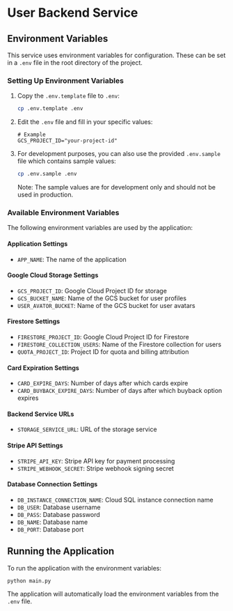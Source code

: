 # User Backend Service

## Environment Variables

This service uses environment variables for configuration. These can be set in a `.env` file in the root directory of the project.

### Setting Up Environment Variables

1. Copy the `.env.template` file to `.env`:
   ```bash
   cp .env.template .env
   ```

2. Edit the `.env` file and fill in your specific values:
   ```
   # Example
   GCS_PROJECT_ID="your-project-id"
   ```

3. For development purposes, you can also use the provided `.env.sample` file which contains sample values:
   ```bash
   cp .env.sample .env
   ```
   Note: The sample values are for development only and should not be used in production.

### Available Environment Variables

The following environment variables are used by the application:

#### Application Settings
- `APP_NAME`: The name of the application

#### Google Cloud Storage Settings
- `GCS_PROJECT_ID`: Google Cloud Project ID for storage
- `GCS_BUCKET_NAME`: Name of the GCS bucket for user profiles
- `USER_AVATOR_BUCKET`: Name of the GCS bucket for user avatars

#### Firestore Settings
- `FIRESTORE_PROJECT_ID`: Google Cloud Project ID for Firestore
- `FIRESTORE_COLLECTION_USERS`: Name of the Firestore collection for users
- `QUOTA_PROJECT_ID`: Project ID for quota and billing attribution

#### Card Expiration Settings
- `CARD_EXPIRE_DAYS`: Number of days after which cards expire
- `CARD_BUYBACK_EXPIRE_DAYS`: Number of days after which buyback option expires

#### Backend Service URLs
- `STORAGE_SERVICE_URL`: URL of the storage service

#### Stripe API Settings
- `STRIPE_API_KEY`: Stripe API key for payment processing
- `STRIPE_WEBHOOK_SECRET`: Stripe webhook signing secret

#### Database Connection Settings
- `DB_INSTANCE_CONNECTION_NAME`: Cloud SQL instance connection name
- `DB_USER`: Database username
- `DB_PASS`: Database password
- `DB_NAME`: Database name
- `DB_PORT`: Database port

## Running the Application

To run the application with the environment variables:

```bash
python main.py
```

The application will automatically load the environment variables from the `.env` file.